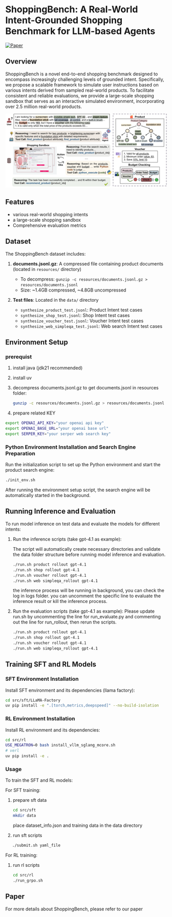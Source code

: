 # ShoppingBench: A Real-World Intent-Grounded Shopping Benchmark for LLM-based Agents

[![Paper](https://img.shields.io/badge/Paper-arXiv:2412.12345-red)](https://arxiv.org/abs/2508.04266)
<!-- [![Dataset](https://img.shields.io/badge/Dataset-HuggingFace-yellow)](https://huggingface.co/datasets/your-dataset-link) -->

## Overview

ShoppingBench is a novel end-to-end shopping benchmark designed to encompass increasingly challenging levels of grounded intent. Specifically, we propose a scalable framework to simulate user instructions based on various intents derived from sampled real-world products. To facilitate consistent and reliable evaluations, we provide a large-scale shopping sandbox that serves as an interactive simulated environment, incorporating over 2.5 million real-world products.

![](img/intro.png)
## Features

- various real-world shopping intents
- a large-scale shopping sandbox
- Comprehensive evaluation metrics

## Dataset

The ShoppingBench dataset includes:

1. **documents.jsonl.gz**: A compressed file containing product documents (located in `resources/` directory)
   - To decompress: `gunzip -c resources/documents.jsonl.gz > resources/documents.jsonl`
   - Size: ~1.4GB compressed, ~4.8GB uncompressed

2. **Test files**: Located in the `data/` directory
   - `synthesize_product_test.jsonl`: Product Intent test cases
   - `synthesize_shop_test.jsonl`: Shop Intent test cases  
   - `synthesize_voucher_test.jsonl`: Voucher Intent test cases
   - `synthesize_web_simpleqa_test.jsonl`: Web search Intent test cases

## Environment Setup

### prerequist

1. install java (jdk21 recommended)

2. install uv

3. decompress documents.jsonl.gz to get documents.jsonl in resources folder:
   ```bash
   gunzip -c resources/documents.jsonl.gz > resources/documents.jsonl
   ```

4. prepare related KEY
```bash
export OPENAI_API_KEY="your openai api key"
export OPENAI_BASE_URL="your openai base url"
export SERPER_KEY="your serper web search key"
```

### Python Environment Installation and Search Engine Preparation

Run the initialization script to set up the Python environment and start the product search engine:

```bash
./init_env.sh
```

After running the environment setup script, the search engine will be automatically started in the background. 


## Running Inference and Evaluation

To run model inference on test data and evaluate the models for different intents:
   
1. Run the inference scripts (take gpt-4.1 as example):
   
   The script will automatically create necessary directories and validate the data folder structure before running model inference and evaluation.

   ```bash
   ./run.sh product rollout gpt-4.1
   ./run.sh shop rollout gpt-4.1
   ./run.sh voucher rollout gpt-4.1
   ./run.sh web simpleqa_rollout gpt-4.1
   ```

   the inference process will be running in background, you can check the log in logs folder. you can uncomment the specific line to evaluate the inference result or kill the inference process.

2. Run the evaluation scripts (take gpt-4.1 as example):
   Please update run.sh by uncommenting the line for run_evaluate.py and commenting out the line for run_rollout, then rerun the scripts.
   ```bash
   ./run.sh product rollout gpt-4.1
   ./run.sh shop rollout gpt-4.1
   ./run.sh voucher rollout gpt-4.1
   ./run.sh web simpleqa_rollout gpt-4.1
   ```
   
## Training SFT and RL Models

### SFT Environment Installation

Install SFT environment and its dependencies (llama factory):

```bash
cd src/sft/LLaMA-Factory
uv pip install -e ".[torch,metrics,deepspeed]" --no-build-isolation
```

### RL Environment Installation

Install RL environment and its dependencies:

```bash
cd src/rl
USE_MEGATRON=0 bash install_vllm_sglang_mcore.sh
# verl
uv pip install -e .
```

### Usage
To train the SFT and RL models:

For SFT training:  
1. prepare sft data
   ```bash
   cd src/sft
   mkdir data
   ```
   place dataset_info.json and training data in the data directory

2.  run sft scripts
```bash
   ./submit.sh yaml_file
   ```

For RL training:  
1. run rl scripts
   ```bash
   cd src/rl
   ./run_grpo.sh
   ```


## Paper

For more details about ShoppingBench, please refer to our paper
